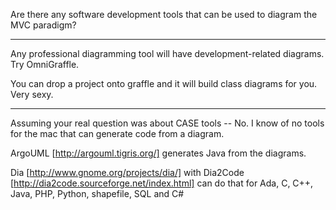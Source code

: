 Are there any software development tools that can be used to diagram the MVC paradigm? 

----

Any professional diagramming tool will have development-related diagrams. Try OmniGraffle.

You can drop a project onto graffle and it will build class diagrams for you.  Very sexy.

----

Assuming your real question was about CASE tools -- No.  I know of no tools for the mac that 
can generate code from a diagram.

ArgoUML [http://argouml.tigris.org/] generates Java from the diagrams.

Dia [http://www.gnome.org/projects/dia/] with Dia2Code [http://dia2code.sourceforge.net/index.html] can do that for Ada, C, C++, Java, PHP, Python, shapefile, SQL and C#
